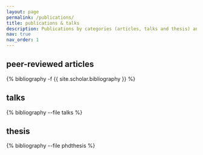 ```yaml
---
layout: page
permalink: /publications/
title: publications & talks
description: Publications by categories (articles, talks and thesis) and in reversed chronological order.
nav: true
nav_order: 1
---
```

<!-- _pages/publications.md -->

## peer-reviewed articles

<div class="publications">

{% bibliography -f {{ site.scholar.bibliography }} %}

</div>

## talks

<div class="publications">

{% bibliography --file talks %}

</div>

## thesis

<div class="publications">

{% bibliography --file phdthesis %}

</div>
